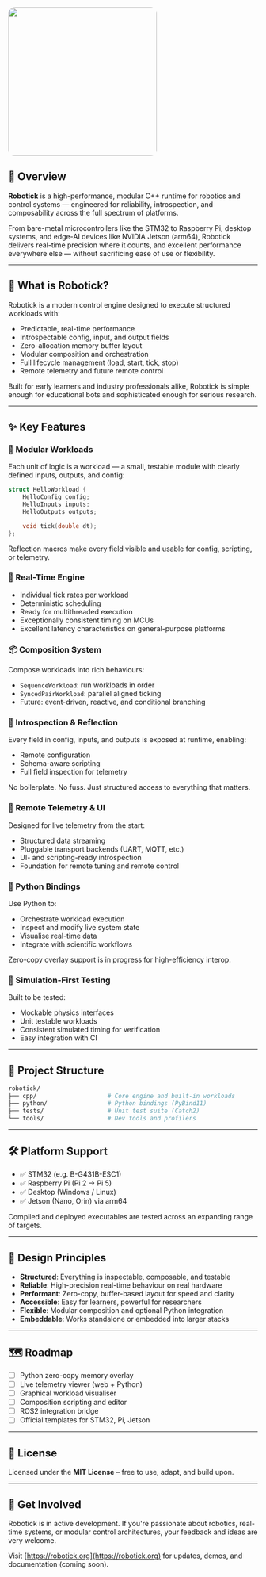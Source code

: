 
<img src="https://robotick.org/images/logo.png" style="display: block; width: 300px; border-radius: 12px;" />

## 🤖 Overview

**Robotick** is a high-performance, modular C++ runtime for robotics and control systems — engineered for reliability, introspection, and composability across the full spectrum of platforms.

From bare-metal microcontrollers like the STM32 to Raspberry Pi, desktop systems, and edge-AI devices like NVIDIA Jetson (arm64), Robotick delivers real-time precision where it counts, and excellent performance everywhere else — without sacrificing ease of use or flexibility.

---

## 🚀 What is Robotick?

Robotick is a modern control engine designed to execute structured workloads with:

- Predictable, real-time performance
- Introspectable config, input, and output fields
- Zero-allocation memory buffer layout
- Modular composition and orchestration
- Full lifecycle management (load, start, tick, stop)
- Remote telemetry and future remote control

Built for early learners and industry professionals alike, Robotick is simple enough for educational bots and sophisticated enough for serious research.

---

## ✨ Key Features

### 🧩 Modular Workloads
Each unit of logic is a workload — a small, testable module with clearly defined inputs, outputs, and config:
```cpp
struct HelloWorkload {
    HelloConfig config;
    HelloInputs inputs;
    HelloOutputs outputs;

    void tick(double dt);
};
```
Reflection macros make every field visible and usable for config, scripting, or telemetry.

### 🔁 Real-Time Engine
- Individual tick rates per workload
- Deterministic scheduling
- Ready for multithreaded execution
- Exceptionally consistent timing on MCUs
- Excellent latency characteristics on general-purpose platforms

### 📦 Composition System
Compose workloads into rich behaviours:

- `SequenceWorkload`: run workloads in order
- `SyncedPairWorkload`: parallel aligned ticking
- Future: event-driven, reactive, and conditional branching

### 🔬 Introspection & Reflection
Every field in config, inputs, and outputs is exposed at runtime, enabling:

- Remote configuration
- Schema-aware scripting
- Full field inspection for telemetry

No boilerplate. No fuss. Just structured access to everything that matters.

### 📡 Remote Telemetry & UI
Designed for live telemetry from the start:

- Structured data streaming
- Pluggable transport backends (UART, MQTT, etc.)
- UI- and scripting-ready introspection
- Foundation for remote tuning and remote control

### 🐍 Python Bindings
Use Python to:

- Orchestrate workload execution
- Inspect and modify live system state
- Visualise real-time data
- Integrate with scientific workflows

Zero-copy overlay support is in progress for high-efficiency interop.

### 🧪 Simulation-First Testing
Built to be tested:

- Mockable physics interfaces
- Unit testable workloads
- Consistent simulated timing for verification
- Easy integration with CI

---

## 📁 Project Structure

```bash
robotick/
├── cpp/                    # Core engine and built-in workloads
├── python/                 # Python bindings (PyBind11)
├── tests/                  # Unit test suite (Catch2)
└── tools/                  # Dev tools and profilers
```

---

## 🛠️ Platform Support

- ✅ STM32 (e.g. B-G431B-ESC1)
- ✅ Raspberry Pi (Pi 2 → Pi 5)
- ✅ Desktop (Windows / Linux)
- ✅ Jetson (Nano, Orin) via arm64

Compiled and deployed executables are tested across an expanding range of targets.

---

## 🎯 Design Principles

- **Structured**: Everything is inspectable, composable, and testable
- **Reliable**: High-precision real-time behaviour on real hardware
- **Performant**: Zero-copy, buffer-based layout for speed and clarity
- **Accessible**: Easy for learners, powerful for researchers
- **Flexible**: Modular composition and optional Python integration
- **Embeddable**: Works standalone or embedded into larger stacks

---

## 🗺️ Roadmap

- [ ] Python zero-copy memory overlay
- [ ] Live telemetry viewer (web + Python)
- [ ] Graphical workload visualiser
- [ ] Composition scripting and editor
- [ ] ROS2 integration bridge
- [ ] Official templates for STM32, Pi, Jetson

---

## 📄 License

Licensed under the **MIT License** – free to use, adapt, and build upon.

---

## 💬 Get Involved

Robotick is in active development. If you're passionate about robotics, real-time systems, or modular control architectures, your feedback and ideas are very welcome.

Visit [https://robotick.org](https://robotick.org) for updates, demos, and documentation (coming soon).

